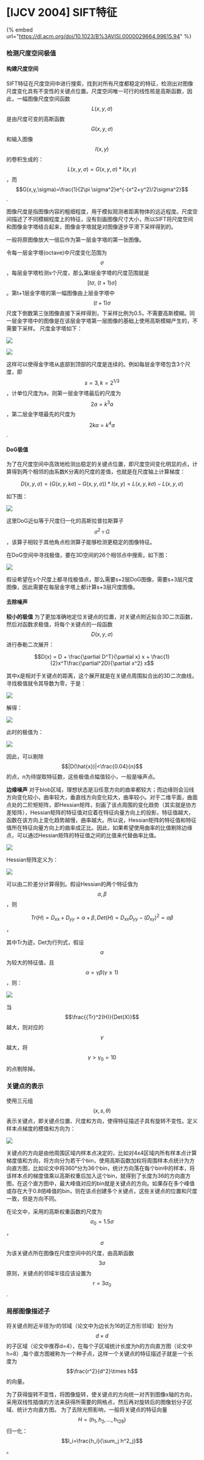 # \[IJCV 2004] SIFT特征

{% embed url="https://dl.acm.org/doi/10.1023/B%3AVISI.0000029664.99615.94" %}

### 检测尺度空间极值

#### 构建尺度空间

SIFT特征在尺度空间中进行搜索，找到对所有尺度都稳定的特征，检测出对图像尺度变化具有不变性的关键点位置。尺度空间唯一可行的线性核是高斯函数，因此，一幅图像尺度空间函数$$L(x,y,\sigma)$$是由尺度可变的高斯函数$$G(x,y,\sigma)$$和输入图像$$I(x,y)$$的卷积生成的：$$L(x,y,\sigma)=G(x,y,\sigma)*I(x,y)$$，而$$G(x,y,\sigma)=\frac{1}{2\pi \sigma^2}e^{-(x^2+y^2)/2\sigma^2}$$.&#x20;

图像尺度是指图像内容的粗细程度，用于模拟观测者距离物体的远近程度。尺度空间描述了不同模糊程度上的特征，没有刻画图像尺寸大小，所以SIFT将尺度空间和图像金字塔结合起来，图像金字塔就是对图像逐步平滑下采样得到的。&#x20;

一般将原图像放大一倍后作为第一层金字塔的第一张图像。

令每一层金字塔(octave)中尺度变化范围为$$\sigma$$，每层金字塔检测s个尺度，那么第t层金字塔的尺度范围就是$$[t\sigma,~(t+1)\sigma]$$。第t+1层金字塔的第一幅图像由上层金字塔中$$(t+1)\sigma$$尺度下倒数第三张图像直接下采样得到，下采样比例为0.5，不需要高斯模糊。同一层金字塔中的图像是在该层金字塔第一层图像的基础上使用高斯模糊产生的，不需要下采样。 尺度金字塔如下：&#x20;

![](../../.gitbook/assets/1640339413835.png)

![](<../../.gitbook/assets/image (255).png>)

这样可以使得金字塔从底部到顶部的尺度是连续的。例如每层金字塔包含3个尺度，即$$s=3, k=2^{1/3}$$，计单位尺度为a，则第一层金字塔最后的尺度为$$2a=k^3a$$，第二层金字塔最先的尺度为$$2ka=k^4a$$.

#### DoG极值

为了在尺度空间中高效地检测出稳定的关键点位置，即尺度空间变化明显的点，计算得到两个相邻的由系数K分离的尺度的差值，也就是在尺度轴上计算梯度：&#x20;

$$D(x,y,\sigma)=(G(x,y,k\sigma)-G(x,y,\sigma))*I(x,y)=L(x,y,k\sigma)-L(x,y,\sigma)$$&#x20;

如下图：&#x20;

![](../../.gitbook/assets/1640339526572.png)

这里DoG近似等于尺度归一化的高斯拉普拉斯算子$$\sigma^2\triangledown G$$，该算子相较于其他角点检测算子能够检测更稳定的图像特征。&#x20;

在DoG空间中寻找极值，要在3D空间的26个相邻点中搜索，如下图：&#x20;

![](../../.gitbook/assets/1641101788530.png)

假设希望在s个尺度上都寻找极值点，那么需要s+2层DoG图像，需要s+3层尺度图像，因此需要在每层金字塔上都计算s+3层尺度图像。

#### 去除噪声

**较小的极值** 为了更加准确地定位关键点的位置，对关键点附近拟合3D二次函数，然后对函数求极值，将每个关键点的一段函数$$D(x,y,\sigma)$$进行泰勒二次展开：&#x20;

&#x20;$$D(x) = D + \frac{\partial D^T}{\partial x} x + \frac{1}{2}x^T\frac{\partial^2D}{\partial x^2} x$$

其中x是相对于关键点的距离，这个展开就是在关键点周围拟合出的3D二次曲线，寻找极值就令其导数为零，于是：&#x20;

![](<../../.gitbook/assets/image (228).png>)

解得：

![](<../../.gitbook/assets/image (286).png>)

此时的极值为：&#x20;

![](../../.gitbook/assets/1641103934207.png)

因此，可以剔除$$|D(\hat{x})|<\frac{0.04}{n}$$的点，n为待提取特征数，这些极值点幅值较小，一般是噪声点。&#x20;

**边缘噪声** 对于blob区域，理想状态是沿任意方向的曲率都较大；而边缘则会沿线方向变化较小，曲率较大，垂直线方向变化较大，曲率较小。对于二维平面，曲面点处的二阶矩矩阵，即Hessian矩阵，刻画了该点周围的变化趋势（其实就是协方差矩阵），Hessian矩阵的特征值对应着在特征向量方向上的投影，特征值越大，函数在该方向上变化趋势越慢，曲率越大。所以说，Hessian矩阵的特征值和特征值所在特征向量方向上的曲率成正比。因此，如果希望使用曲率的比值剔除边缘点，可以通过Hessian矩阵的特征值之间的比值来代替曲率比值。&#x20;

![](../../.gitbook/assets/1641104358080.png)

Hessian矩阵定义为：&#x20;

![](../../.gitbook/assets/1641104449306.png)

可以由二阶差分计算得到。假设Hessian的两个特征值为$$\alpha,\beta$$，则

$$Tr(H)=D_{xx}+D_{yy}=\alpha + \beta, Det(H)=D_{xx}D_{yy}-{(D_{xy})}^2=\alpha\beta$$，

其中Tr为迹，Det为行列式，假设$$\alpha$$为较大的特征值，且$$\alpha=\gamma\beta (\gamma \ge 1)$$，则：&#x20;

![](../../.gitbook/assets/1641104694060.png)

当$$\frac{{Tr}^2(H)}{Det(X)}$$越大，则对应的$$\gamma$$越大，将$$\gamma > \gamma_0=10$$的点剔除掉。

### 关键点的表示

使用三元组$$(x,s,\theta)$$表示关键点，即关键点位置、尺度和方向，使得特征描述子具有旋转不变性。定义样本点梯度的模值和方向为：&#x20;

![](../../.gitbook/assets/1641105561266.png)

关键点的方向是由他周围区域内样本点决定的，比如对4x4区域内所有样本点计算梯度值和方向，将方向分为若干个bin，使用高斯函数加权将周围样本点统计为方向直方图，比如论文中将360°分为36个bin，统计方向落在每个bin中的样本，将该样本点的梯度值乘以高斯权重后加入这个bin，就得到了长度为36的方向直方图，在这个直方图中，最大峰值对应的bin就是关键点的方向。如果存在多个峰值或存在大于0.8倍峰值的bin，则在该点创建多个关键点，这些关键点的位置和尺度一致，但是方向不同。

在论文中，采用的高斯权重函数的尺度为$$\sigma_0=1.5\sigma$$，$$\sigma$$为该关键点所在图像在尺度空间中的尺度，由高斯函数$$3\sigma$$原则，关键点的邻域半径应该设置为$$r=3\sigma_0$$.

### 局部图像描述子

将关键点附近半径为r的邻域（论文中为边长为16的正方形邻域）划分为$$d \times d$$的子区域（论文中推荐d=4），在每个子区域统计长度为h的方向直方图（论文中h=8）,每个直方图被称为一个种子点，这样一个关键点的特征描述子就是一个长度为$$\frac{r^2}{d^2}\times h$$的向量。&#x20;

为了获得旋转不变性，将图像旋转，使关键点的方向统一对齐到图像x轴的方向，采用双线性插值的方法来获得所需要的网格点，然后再对旋转后的图像划分子区域、统计方向直方图。 为了去除光照影响，一般将关键点的特征向量$$H=(h_1,h_2,...,h_{128})$$归一化：$$l_i=\frac{h_i}{\sum_j h^2_j}$$。
